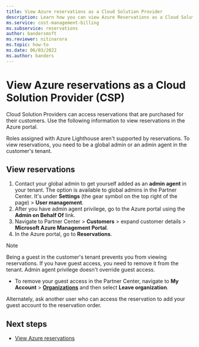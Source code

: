 ```yaml
---
title: View Azure reservations as a Cloud Solution Provider
description: Learn how you can view Azure Reservations as a Cloud Solution Provider.
ms.service: cost-management-billing
ms.subservice: reservations
author: bandersmsft
ms.reviewer: nitinarora
ms.topic: how-to
ms.date: 06/03/2022
ms.author: banders
---
```


# View Azure reservations as a Cloud Solution Provider (CSP)

Cloud Solution Providers can access reservations that are purchased for their customers. Use the following information to view reservations in the Azure portal.

Roles assigned with Azure Lighthouse aren't supported by reservations. To view reservations, you need to be a global admin or an admin agent in the customer's tenant.

## View reservations

1. Contact your global admin to get yourself added as an **admin agent** in your tenant.
    The option is available to global admins in the Partner Center. It's under **Settings** (the gear symbol on the top right of the page) > **User management**.  
1. After you have admin agent privilege, go to the Azure portal using the **Admin on Behalf Of** link.
1. Navigate to Partner Center > **Customers** > expand customer details > **Microsoft Azure Management Portal**.
1. In the Azure portal, go to **Reservations**.

> [!NOTE]
> Being a guest in the customer's tenant prevents you from viewing reservations. If you have guest access, you need to remove it from the tenant. Admin agent privilege doesn't override guest access.

- To remove your guest access in the Partner Center, navigate to **My Account** > **[Organizations](https://myaccount.microsoft.com/organizations)** and then select **Leave organization**.

Alternately, ask another user who can access the reservation to add your guest account to the reservation order.

## Next steps

- [View Azure reservations](view-reservations.md)
